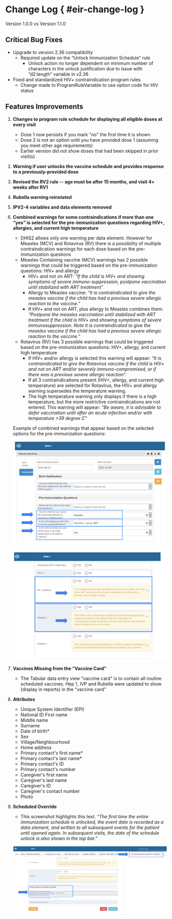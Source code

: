 # Change Log { #eir-change-log }

Version 1.0.0 vs Version 1.1.0

## Critical Bug Fixes

- Upgrade to version 2.36 compatibility
  - Required update on the “Unlock Immunization Schedule” rule
    - Unlock action no longer dependent on minimum number of characters in the unlock justification due to issue with “d2:length” variable in v2.36
- Fixed and standardized HIV+ contraindication program rules 
  - Change made to ProgramRuleVariable to use option code for HIV status

## Features Improvements

1. **Changes to program rule schedule for displaying all eligible doses at every visit**

   - Dose 1 now persists if you mark "no" the first time it is shown
   - Dose 2 is not an option until you have provided dose 1 (assuming you meet other age requirements)
   - Earlier version did not show doses that had been skipped in prior visit(s)

2. **Warning if user unlocks the vaccine schedule and provides response to a previously-provided dose**

3. **Revised the RV2 rule -- age must be after 15 months, and visit 4+ weeks after RV1**

4. **Rubella warning reinstated**

5. **IPV2-4 variables and data elements removed**

6. **Combined warnings for some contraindications if more than one “yes” is selected for the pre-immunization questions regarding HIV+, allergies, and current high temperature**

    - DHIS2 allows only one warning per data element. However for Measles (MCV) and Rotavirus (RV) there is a possibility of multiple contraindication warnings for each dose based on the pre-immunization questions
    - Measles Containing vaccine (MCV) warnings has 2 possible warnings that could be triggered based on the pre-immunization questions: HIV+ and allergy
        - HIV+ and not on ART: *“If the child is HIV+ and showing symptoms of severe immuno-suppression, postpone vaccination until stabilized with ART treatment"*
        - Allergy to Measles vaccine: *“it is contraindicated to give the measles vaccine if the child has had a previous severe allergic reaction to the vaccine.”*
        - If HIV+ and not on ART, plus allergy to Measles combines them: *“Postpone the measles vaccination until stabilized with ART treatment if the child is HIV+ and showing symptoms of severe immunosuppression. Note it is contraindicated to give the measles vaccine if the child has had a previous severe allergic reaction to the vaccine.”*
    - Rotavirus (RV) has 3 possible warnings that could be triggered based on the pre-immunization questions: HIV+, allergy, and current high temperature
        - If HIV+ and/or allergy is selected this warning will appear: *“It is contraindicated to give the Rotavirus vaccine if the child is HIV+ and not on ART and/or severely immuno-compromised, or if there was a previous severe allergic reaction”.*
        - If all 3 contraindications present (HIV+, allergy, and current high temperature) are selected for Rotavirus, the HIV+ and allergy warning supersedes the temperature warning.
        - The high temperature warning only displays if there is a high temperature, but the more restrictive contraindications are not entered. This warning will appear: *"Be aware, it is advisable to defer vaccination until after an acute infection and/or with temperature >39 degree C”*

    Example of combined warnings that appear based on the selected options for the pre-immunization questions:

    ![Example 1](resources/images/eir_tracker_35.png)

    ![Example 2](resources/images/eir_tracker_36.png)

7. **Vaccines Missing from the “Vaccine Card”**

    - The Tabular data entry view “vaccine card” is to contain all routine scheduled vaccines. Hep 1, IVP and Rubella were updated to show (display in reports) in the “vaccine card”

8. **Attributes**

     - Unique System Identifier (EPI)
     - National ID First name
     - Middle name
     - Surname
     - Date of birth*
     - Sex
     - Village/Neighbourhood
     - Home address
     - Primary contact's first name*
     - Primary contact's last name*
     - Primary contact's ID
     - Primary contact's number
     - Caregiver's first name
     - Caregiver's last name
     - Caregiver's ID
     - Caregiver's contact number
     - Photo

9. **Scheduled Override**
    - This screenshot highlights this text. *“The first time the entire immunization schedule is unlocked, the event date is recorded as a data element, and written to all subsequent events for the patient until opened again. In subsequent visits, the date of the schedule unlock is also shown in the top bar.”*

    ![Example 3](resources/images/eir_tracker_37.png)
